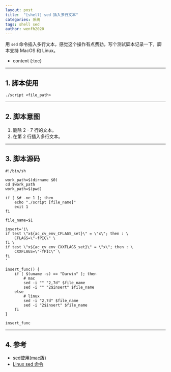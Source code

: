 ```yaml
---
layout: post
title:  "[shell] sed 插入多行文本"
categories: 系统
tags: shell sed
author: wenfh2020
---
```


用 `sed` 命令插入多行文本，感觉这个操作有点费劲，写个测试脚本记录一下，脚本支持 MacOS 和 Linux。




* content
{:toc}

---

## 1. 脚本使用

```shell
./script <file_path>
```

---

## 2. 脚本意图

1. 删除 2 - 7 行的文本。
2. 在第 2 行插入多行文本。

---

## 3. 脚本源码

```shell
#!/bin/sh

work_path=$(dirname $0) 
cd $work_path
work_path=$(pwd)

if [ $# -ne 1 ]; then
    echo "./script [file_name]"
    exit 1
fi

file_name=$1

insert='i\
if test \"x${ac_cv_env_CFLAGS_set}\" = \"x\"; then : \ 
    CFLAGS=\"-fPIC\" \
fi \
if test \"x${ac_cv_env_CXXFLAGS_set}\" = \"x\"; then : \ 
    CXXFLAGS=\"-fPIC\" \
fi
'

insert_func() {
    if [ $(uname -s) == "Darwin" ]; then
        # mac
        sed -i "" "2,7d" $file_name
        sed -i "" "2$insert" $file_name
    else
        # linux
        sed -i "2,7d" $file_name
        sed -i "2$insert" $file_name
    fi  
}

insert_func
```

---

## 4. 参考

* [sed使用(mac版)](https://www.jianshu.com/p/f50dc95fe4b5)
* [Linux sed 命令](https://www.runoob.com/linux/linux-comm-sed.html)
